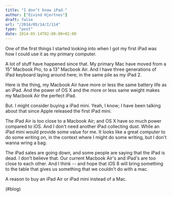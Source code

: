 ```yaml
---
title: "I don’t know iPad."
author: ["Eivind Hjertnes"]
draft: false
url: "/2014/05/14/I/114"
type: "post"
date: 2014-05-14T02:00:00+02:00
---
```


One of the first things I started looking into when I got my first iPad
was how I could use it as my primary computer.

A lot of stuff have happened since that. My primary Mac have moved from
a 15” Macbook Pro, to a 13” Macbook Air. And I have three generations of
iPad keyboard laying around here; in the same pile as my iPad 2.

Here is the thing, my Macbook Air have more or less the same battery
life as an iPad. And the power of OS X and the more or less same weight
makes my Macbook Air the perfect iPad.

But. I might consider buying a iPad mini. Yeah, I know; I have been
talking about that since Apple released the first iPad mini.

The iPad Air is too close to a Macbook Air; and OS X have so much power
compared to iOS. And I don't need another iPad collecting dust. While an
iPad mini would provide some value for me. It looks like a great
computer to do some writing on, in the context where I might do some
writing, but I don't wanna wring a bag.

The iPad sales are going down, and some people are saying that the iPad
is dead. I don't believe that. Our current Macbook Air's and iPad's are
too close to each other. And I think -- and hope that iOS 8 will bring
something to the table that gives us something that we couldn't do with
a mac.

A reason to buy an iPad Air or iPad mini instead of a Mac.

(#blog)
